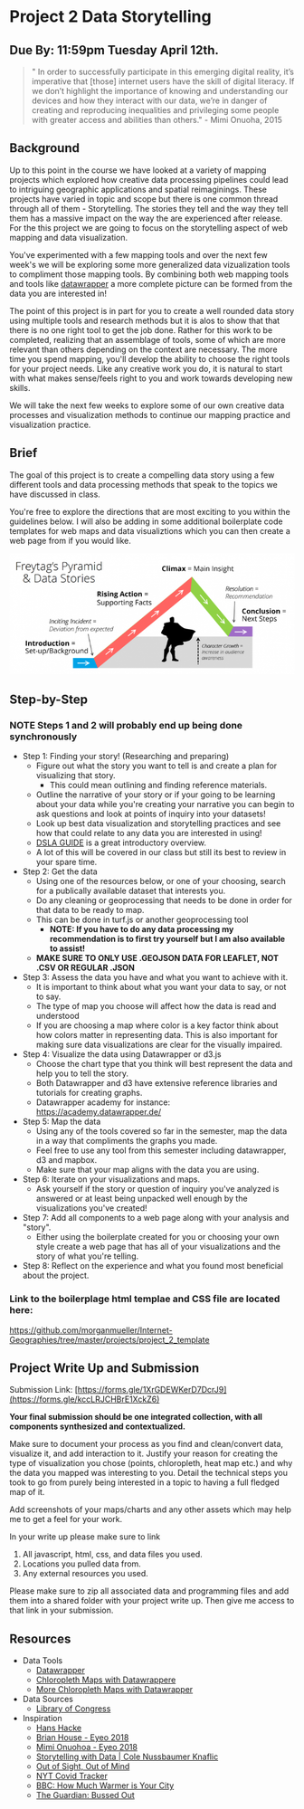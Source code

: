 # Project 2 Data Storytelling 
## Due By: 11:59pm Tuesday April 12th.

> " In order to successfully participate in this emerging digital reality, it’s imperative that [those] internet users have the skill of digital literacy. If we don’t highlight the importance of knowing and understanding our devices and how they interact with our data, we’re in danger of creating and reproducing inequalities and privileging some people with greater access and abilities than others." - Mimi Onuoha, 2015

## Background
Up to this point in the course we have looked at a variety of mapping projects which explored how creative data processing pipelines could lead to intriguing geographic applications and spatial reimaginings. These projects have varied in topic and scope but there is one common thread through all of them - Storytelling. The stories they tell and the way they tell them has a massive impact on the way the are experienced after release. For the this project we are going to focus on the storytelling aspect of web mapping and data visualization.

You've experimented with a few mapping tools and over the next few week's we will be exploring some more generalized data vizualization tools to compliment those mapping tools. By combining both web mapping tools and tools like [datawrapper](https://datawrapper.de/) a more complete picture can be formed from the data you are interested in!

The point of this project is in part for you to create a well rounded data story using multiple tools and research methods but it is alos to show that that there is no one right tool to get the job done. Rather for this work to be completed, realizing that an assemblage of tools, some of which are more relevant than others depending on the context are necessary. The more time you spend mapping, you'll develop the ability to choose the right tools for your project needs. Like any creative work you do, it is natural to start with what makes sense/feels right to you and work towards developing new skills.

We will take the next few weeks to explore some of our own creative data processes and visualization methods to continue our mapping practice and visualization practice.

## Brief
The goal of this project is to create a compelling data story using a few different tools and data processing methods that speak to the topics we have discussed in class.

You're free to explore the directions that are most exciting to you within the guidelines below. I will also be adding in some additional boilerplate code templates for web maps and data visualiztions which you can then create a web page from if you would like.

![Freytag img](../images/freytag.png)

## Step-by-Step
### NOTE Steps 1 and 2 will probably end up being done synchronously
* Step 1: Finding your story! (Researching and preparing)
    * Figure out what the story you want to tell is and create a plan for visualizing that story.
        * This could mean outlining and finding reference materials.
    * Outline the narrative of your story or if your going to be learning about your data while you're creating your narrative you can begin to ask questions and look at points of inquiry into your datasets!
    * Look up best data visualization and storytelling practices and see how that could relate to any data you are interested in using!
    * [DSLA GUIDE](https://ctil.iu.edu/projects/dsla/docs/knowledgeobjects/datastorytelling/) is a great introductory overview.
    * A lot of this will be covered in our class but still its best to review in your spare time.
* Step 2: Get the data
    * Using one of the resources below, or one of your choosing, search for a publically available dataset that interests you.
    * Do any cleaning or geoprocessing that needs to be done in order for that data to be ready to map.
    * This can be done in turf.js or another geoprocessing tool 
        * __NOTE: If you have to do any data processing my recommendation is to first try yourself but I am also available to assist!__
    * __MAKE SURE TO ONLY USE .GEOJSON DATA FOR LEAFLET, NOT .CSV OR REGULAR .JSON__
* Step 3: Assess the data you have and what you want to achieve with it.
    * It is important to think about what you want your data to say, or not to say.
    * The type of map you choose will affect how the data is read and understood
    * If you are choosing a map where color is a key factor think about how colors matter in representing data. This is also important for making sure data visualizations are clear for the visually impaired.
* Step 4: Visualize the data using Datawrapper or d3.js
    *  Choose the chart type that you think will best represent the data and help you to tell the story.
    * Both Datawrapper and d3 have extensive reference libraries and tutorials for creating graphs.
    * Datawrapper academy for instance: https://academy.datawrapper.de/
* Step 5: Map the data 
    * Using any of the tools covered so far in the semester, map the data in a way that compliments the graphs you made.
    * Feel free to use any tool from this semester including datawrapper, d3 and mapbox.
    * Make sure that your map aligns with the data you are using.
* Step 6: Iterate on your visualizations and maps.
    * Ask yourself if the story or question of inquiry you've analyzed is answered or at least being unpacked well enough by the visualizations you've created!
* Step 7: Add all components to a web page along with your analysis and "story".
    * Either using the boilerplate created for you or choosing your own style create a web page that has all of your visualizations and the story of what you're telling.
* Step 8: Reflect on the experience and what you found most beneficial about the project.

### Link to the boilerplage html templae and CSS file are located here:
https://github.com/morganmueller/Internet-Geographies/tree/master/projects/project_2_template

## Project Write Up and Submission

Submission Link: [https://forms.gle/1XrGDEWKerD7DcrJ9](https://forms.gle/kccLRJCHBrE1XckZ6)

**Your final submission should be one integrated collection, with all components synthesized and contextualized.**

Make sure to document your process as you find and clean/convert data, visualize it, and add interaction to it. Justify your reason for creating the type of visualization you chose (points, chloropleth, heat map etc.) and why the data you mapped was interesting to you. Detail the technical steps you took to go from purely being interested in a topic to having a full fledged map of it.



Add screenshots of your maps/charts and any other assets which may help me to get a feel for your work.

In your write up please make sure to link 
1. All javascript, html, css, and data files you used.
2. Locations you pulled data from.
3. Any external resources you used.

Please make sure to zip all associated data and programming files and add them into a shared folder with your project write up. Then give me access to that link in your submission.


## Resources
* Data Tools
    * [Datawrapper](https://www.datawrapper.de/)
    * [Chloropleth Maps with Datawrappere](https://blog.datawrapper.de/choroplethmaps/)
    * [More Chloropleth Maps with Datawrapper](https://blog.datawrapper.de/weekly-chart-europegrowth/)
* Data Sources
    * [Library of Congress](https://www.loc.gov/)
* Inspiration
    * [Hans Hacke](https://www.hanshack.com/)
    * [Brian House - Eyeo 2018](https://vimeo.com/287093394)
    * [Mimi Onuohoa - Eyeo 2018](https://vimeo.com/233011125)
    * [Storytelling with Data | Cole Nussbaumer Knaflic](https://www.youtube.com/watch?v=8EMW7io4rSI)
    * [Out of Sight, Out of Mind](http://drones.pitchinteractive.com/)
    * [NYT Covid Tracker](https://www.nytimes.com/interactive/2020/world/coronavirus-maps.html)
    * [BBC: How Much Warmer is Your City](https://www.bbc.co.uk/news/resources/idt-985b9374-596e-4ae6-aa04-7fbcae4cb7ee)
    * [The Guardian: Bussed Out](https://www.theguardian.com/us-news/ng-interactive/2017/dec/20/bussed-out-america-moves-homeless-people-country-study)
